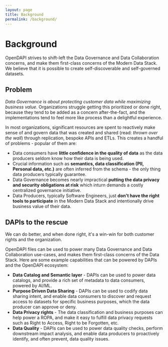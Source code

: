 ```yaml
---
layout: page
title: Background
permalink: /background/
---
```


# Background

OpenDAPI strives to shift-left the Data Governance and Data Collaboration concerns, and make them first-class concerns of the Modern Data Stack. We believe that it is possible to create self-discoverable and self-governed datasets.

## Problem

_Data Governance is about protecting customer data while maximizing business value_. Organizations struggle getting this prioritized or done right, because they tend to be added as a concern after-the-fact, and the implementations tend to feel more like process than a delightful experience.

In most organizations, significant resources are spent to reactively make sense of and govern data that was created and shared (read: _thrown over the wall_) through replication, bespoke APIs and ETLs. This creates a handful of problems - popular of them are:
- Data consumers have **little confidence in the quality of data** as the data producers seldom know how their data is being used.
- Crucial information such as **semantics, data classification (PII, Personal data, etc.)** are often inferred from the schema - the only thing data producers typically guarantee.
- Data Governance becomes nearly impractical **putting the data privacy and security obligations at risk** which inturn demands a costly centralized governance initiative.
- Data Producers, typically Software Engineers, just **don't have the right tools to participate** in the Modern Data Stack and intentionally drive business value of their data.

## DAPIs to the rescue

We can do better, and when done right, it's a win-win for both customer rights and the organization.

OpenDAPI files can be used to power many Data Governance and Data Collaboration use-cases, and makes them first-class concerns of the Data Stack. Here are some example capabilities that can be powered by DAPIs and the OpenDAPI ecosystem:

- **Data Catalog and Semantic layer** - DAPIs can be used to power data catalogs, and provide a rich set of metadata to data consumers, powered by AI/ML.
- **Purpose Driven Data Sharing** - DAPIs can be used to codify data sharing intent, and enable data consumers to discover and request access to datasets for specific business purposes, which the data producer can approve or deny.
- **Data Privacy rights** - The data classification and business purposes can help power a ROPA, and make it easy to fulfill data privacy requests such as Right to Access, Right to be Forgotten, etc.
- **Data Quality** - DAPIs can be used to power data quality checks, perform downstream impact analysis, and enable data producers to proactively identify, and often prevent, data quality issues.
